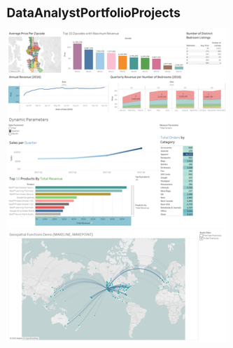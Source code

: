# DataAnalystPortfolioProjects

![Screenshot](Sample_Airbnb_Dashboard.png)
![Screenshot](Dynamic_Parameters.png)
![Screenshot](Geospatial_Functions.png)

